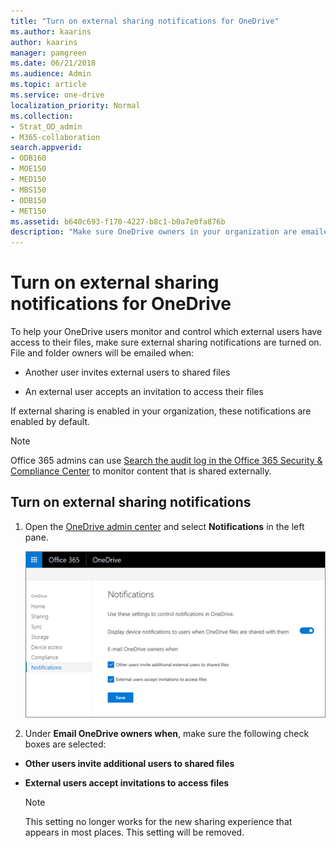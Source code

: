 ```yaml
---
title: "Turn on external sharing notifications for OneDrive"
ms.author: kaarins
author: kaarins
manager: pamgreen
ms.date: 06/21/2018
ms.audience: Admin
ms.topic: article
ms.service: one-drive
localization_priority: Normal
ms.collection: 
- Strat_OD_admin
- M365-collaboration
search.appverid:
- ODB160
- MOE150
- MED150
- MBS150
- ODB150
- MET150
ms.assetid: b640c693-f170-4227-b8c1-b0a7e0fa876b
description: "Make sure OneDrive owners in your organization are emailed when their files and folders are shared externally."
---
```


# Turn on external sharing notifications for OneDrive

To help your OneDrive users monitor and control which external users have access to their files, make sure external sharing notifications are turned on. File and folder owners will be emailed when:
  
- Another user invites external users to shared files
    
- An external user accepts an invitation to access their files
    
If external sharing is enabled in your organization, these notifications are enabled by default.
  
> [!NOTE]
> Office 365 admins can use [Search the audit log in the Office 365 Security &amp; Compliance Center](/office365/securitycompliance/search-the-audit-log-in-security-and-compliance) to monitor content that is shared externally. 
  
## Turn on external sharing notifications

1. Open the [OneDrive admin center](https://admin.onedrive.com/?v=NotificationSettings) and select **Notifications** in the left pane. 
    
    ![The Notifications page of the OneDrive admin center](media/1ac4d2c3-e8b8-45f1-a638-a4c7e72d3a1d.png)
  
2. Under **Email OneDrive owners when**, make sure the following check boxes are selected: 
    
  - **Other users invite additional users to shared files**
    
  - **External users accept invitations to access files**
    
    > [!NOTE]
    > This setting no longer works for the new sharing experience that appears in most places. This setting will be removed. 
  


